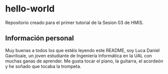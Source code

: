 # hello-world
Repositorio creado para el primer tutorial de la Sesion 03 de HMIS.
## Información personal
Muy buenas a todos los que estéis leyendo este README, soy Luca Daniel Gavriloaie, un joven estudiante de Ingeniería Informática en la UAL con muchas ganas de aprender. Me gusta tocar el piano, la guitarra, el acordeón y he soñado que tocaba la trompeta.
